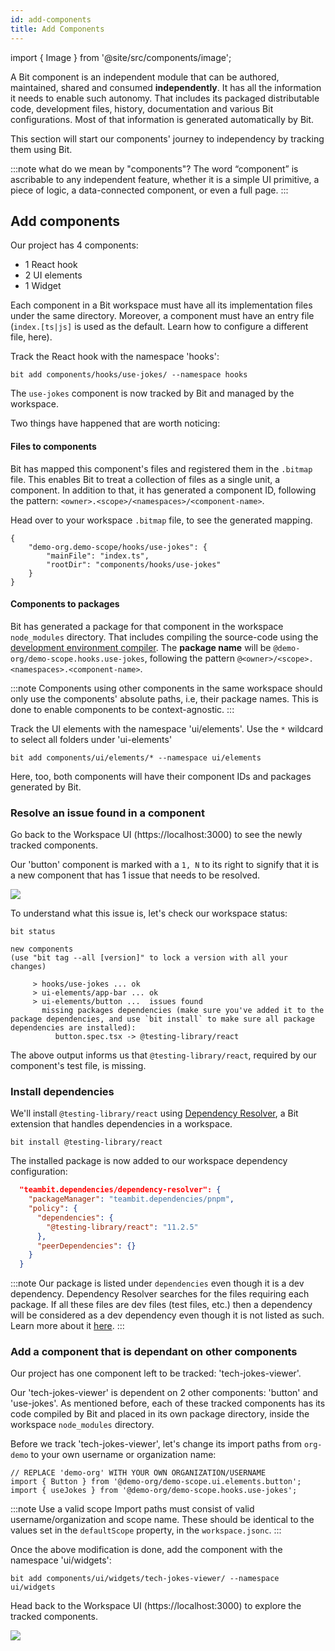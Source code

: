 ```yaml
---
id: add-components
title: Add Components
---
```


import { Image } from '@site/src/components/image';

A Bit component is an independent module that can be authored, maintained, shared and consumed **independently**.
It has all the information it needs to enable such autonomy. That includes its packaged distributable code, development files, history, documentation and various Bit configurations.
Most of that information is generated automatically by Bit.

This section will start our components' journey to independency by tracking them using Bit.

:::note what do we mean by "components"?
The word “component” is ascribable to any independent feature, whether it is a simple UI primitive, a piece of logic, a data-connected component, or even a full page.
:::

## Add components

Our project has 4 components:

- 1 React hook
- 2 UI elements
- 1 Widget

Each component in a Bit workspace must have all its implementation files under the same directory.
Moreover, a component must have an entry file (`index.[ts|js]` is used as the default. Learn how to configure a different file, here).

Track the React hook with the namespace 'hooks':

```shell
bit add components/hooks/use-jokes/ --namespace hooks
```

The `use-jokes` component is now tracked by Bit and managed by the workspace.

Two things have happened that are worth noticing:

#### Files to components

Bit has mapped this component's files and registered them in the `.bitmap` file. This enables Bit to treat a collection of files as a single unit, a component.
In addition to that, it has generated a component ID, following the pattern:
`<owner>.<scope>/<namespaces>/<component-name>`.

Head over to your workspace `.bitmap` file, to see the generated mapping.

```
{
    "demo-org.demo-scope/hooks/use-jokes": {
        "mainFile": "index.ts",
        "rootDir": "components/hooks/use-jokes"
    }
}
```

#### Components to packages

Bit has generated a package for that component in the workspace `node_modules` directory. That includes compiling the source-code using the [development environment compiler](/compiling/overview).
The **package name** will be `@demo-org/demo-scope.hooks.use-jokes`, following the pattern `@<owner>/<scope>.<namespaces>.<component-name>`.

:::note
Components using other components in the same workspace should only use the components' absolute paths, i.e, their package names.
This is done to enable components to be context-agnostic.
:::

Track the UI elements with the namespace 'ui/elements'. Use the `*` wildcard to select all folders under 'ui-elements'

```shell
bit add components/ui/elements/* --namespace ui/elements
```

Here, too, both components will have their component IDs and packages generated by Bit.

### Resolve an issue found in a component

Go back to the Workspace UI (https://localhost:3000) to see the newly tracked components.

Our 'button' component is marked with a `1, N` to its right to signify that it is a new component that has 1 issue that needs to be resolved.

![](/img/issue_found.png)

To understand what this issue is, let's check our workspace status:

```shell
bit status
```

```shell {7,8}
new components
(use "bit tag --all [version]" to lock a version with all your changes)

     > hooks/use-jokes ... ok
     > ui-elements/app-bar ... ok
     > ui-elements/button ...  issues found
       missing packages dependencies (make sure you've added it to the package dependencies, and use `bit install` to make sure all package dependencies are installed):
          button.spec.tsx -> @testing-library/react
```

The above output informs us that `@testing-library/react`, required by our component's test file, is missing.

### Install dependencies

We'll install `@testing-library/react` using [Dependency Resolver](/dependencies/overview), a Bit extension that handles dependencies in a workspace.

```shell
bit install @testing-library/react
```

The installed package is now added to our workspace dependency configuration:

```json title="workspace.jsonc"
  "teambit.dependencies/dependency-resolver": {
    "packageManager": "teambit.dependencies/pnpm",
    "policy": {
      "dependencies": {
        "@testing-library/react": "11.2.5"
      },
      "peerDependencies": {}
    }
  }
```

:::note
Our package is listed under `dependencies` even though it is a dev dependency. Dependency Resolver searches for the files requiring each package.
If all these files are dev files (test files, etc.) then a dependency will be considered as a dev dependency even though it is not listed as such. Learn more about it [here](/dependencies/dependency-policies).
:::

### Add a component that is dependant on other components

Our project has one component left to be tracked: 'tech-jokes-viewer'.

Our 'tech-jokes-viewer' is dependent on 2 other components: 'button' and 'use-jokes'.
As mentioned before, each of these tracked components has its code compiled by Bit and placed in its own package directory, inside the workspace `node_modules` directory.

Before we track 'tech-jokes-viewer', let's change its import paths from `org-demo` to your own username or organization name:

```tsx
// REPLACE 'demo-org' WITH YOUR OWN ORGANIZATION/USERNAME
import { Button } from '@demo-org/demo-scope.ui.elements.button';
import { useJokes } from '@demo-org/demo-scope.hooks.use-jokes';
```

:::note Use a valid scope
Import paths must consist of valid username/organization and scope name.
These should be identical to the values set in the `defaultScope` property, in the `workspace.jsonc`.
:::

Once the above modification is done, add the component with the namespace 'ui/widgets':

```shell
bit add components/ui/widgets/tech-jokes-viewer/ --namespace ui/widgets
```

Head back to the Workspace UI (https://localhost:3000) to explore the tracked components.

<Image src="/img/ws_getting_started_1.png" padding={10} />

